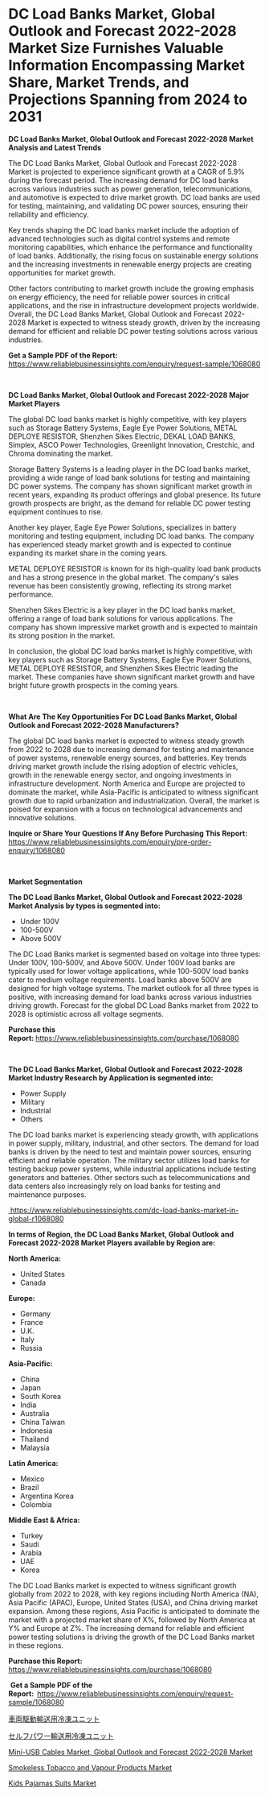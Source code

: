 <p><h1>DC Load Banks Market, Global Outlook and Forecast 2022-2028 Market Size Furnishes Valuable Information Encompassing Market Share, Market Trends, and Projections Spanning from 2024 to 2031</h1></p><p><strong>DC Load Banks Market, Global Outlook and Forecast 2022-2028 Market Analysis and Latest Trends</strong></p>
<p><p>The DC Load Banks Market, Global Outlook and Forecast 2022-2028 Market is projected to experience significant growth at a CAGR of 5.9% during the forecast period. The increasing demand for DC load banks across various industries such as power generation, telecommunications, and automotive is expected to drive market growth. DC load banks are used for testing, maintaining, and validating DC power sources, ensuring their reliability and efficiency.</p><p>Key trends shaping the DC load banks market include the adoption of advanced technologies such as digital control systems and remote monitoring capabilities, which enhance the performance and functionality of load banks. Additionally, the rising focus on sustainable energy solutions and the increasing investments in renewable energy projects are creating opportunities for market growth.</p><p>Other factors contributing to market growth include the growing emphasis on energy efficiency, the need for reliable power sources in critical applications, and the rise in infrastructure development projects worldwide. Overall, the DC Load Banks Market, Global Outlook and Forecast 2022-2028 Market is expected to witness steady growth, driven by the increasing demand for efficient and reliable DC power testing solutions across various industries.</p></p>
<p><strong>Get a Sample PDF of the Report:&nbsp;</strong> <a href="https://www.reliablebusinessinsights.com/enquiry/request-sample/1068080">https://www.reliablebusinessinsights.com/enquiry/request-sample/1068080</a></p>
<p>&nbsp;</p>
<p><strong>DC Load Banks Market, Global Outlook and Forecast 2022-2028 Major Market Players</strong></p>
<p><p>The global DC load banks market is highly competitive, with key players such as Storage Battery Systems, Eagle Eye Power Solutions, METAL DEPLOYE RESISTOR, Shenzhen Sikes Electric, DEKAL LOAD BANKS, Simplex, ASCO Power Technologies, Greenlight Innovation, Crestchic, and Chroma dominating the market. </p><p>Storage Battery Systems is a leading player in the DC load banks market, providing a wide range of load bank solutions for testing and maintaining DC power systems. The company has shown significant market growth in recent years, expanding its product offerings and global presence. Its future growth prospects are bright, as the demand for reliable DC power testing equipment continues to rise.</p><p>Another key player, Eagle Eye Power Solutions, specializes in battery monitoring and testing equipment, including DC load banks. The company has experienced steady market growth and is expected to continue expanding its market share in the coming years.</p><p>METAL DEPLOYE RESISTOR is known for its high-quality load bank products and has a strong presence in the global market. The company's sales revenue has been consistently growing, reflecting its strong market performance.</p><p>Shenzhen Sikes Electric is a key player in the DC load banks market, offering a range of load bank solutions for various applications. The company has shown impressive market growth and is expected to maintain its strong position in the market.</p><p>In conclusion, the global DC load banks market is highly competitive, with key players such as Storage Battery Systems, Eagle Eye Power Solutions, METAL DEPLOYE RESISTOR, and Shenzhen Sikes Electric leading the market. These companies have shown significant market growth and have bright future growth prospects in the coming years.</p></p>
<p>&nbsp;</p>
<p><strong>What Are The Key Opportunities For DC Load Banks Market, Global Outlook and Forecast 2022-2028 Manufacturers?</strong></p>
<p><p>The global DC load banks market is expected to witness steady growth from 2022 to 2028 due to increasing demand for testing and maintenance of power systems, renewable energy sources, and batteries. Key trends driving market growth include the rising adoption of electric vehicles, growth in the renewable energy sector, and ongoing investments in infrastructure development. North America and Europe are projected to dominate the market, while Asia-Pacific is anticipated to witness significant growth due to rapid urbanization and industrialization. Overall, the market is poised for expansion with a focus on technological advancements and innovative solutions.</p></p>
<p><strong>Inquire or Share Your Questions If Any Before Purchasing This Report:</strong> <a href="https://www.reliablebusinessinsights.com/enquiry/pre-order-enquiry/1068080">https://www.reliablebusinessinsights.com/enquiry/pre-order-enquiry/1068080</a></p>
<p>&nbsp;</p>
<p><strong>Market Segmentation</strong></p>
<p><strong>The DC Load Banks Market, Global Outlook and Forecast 2022-2028 Market Analysis by types is segmented into:</strong></p>
<p><ul><li>Under 100V</li><li>100-500V</li><li>Above 500V</li></ul></p>
<p><p>The DC Load Banks market is segmented based on voltage into three types: Under 100V, 100-500V, and Above 500V. Under 100V load banks are typically used for lower voltage applications, while 100-500V load banks cater to medium voltage requirements. Load banks above 500V are designed for high voltage systems. The market outlook for all three types is positive, with increasing demand for load banks across various industries driving growth. Forecast for the global DC Load Banks market from 2022 to 2028 is optimistic across all voltage segments.</p></p>
<p><strong>Purchase this Report:&nbsp;</strong><a href="https://www.reliablebusinessinsights.com/purchase/1068080">https://www.reliablebusinessinsights.com/purchase/1068080</a></p>
<p>&nbsp;</p>
<p><strong>The DC Load Banks Market, Global Outlook and Forecast 2022-2028 Market Industry Research by Application is segmented into:</strong></p>
<p><ul><li>Power Supply</li><li>Military</li><li>Industrial</li><li>Others</li></ul></p>
<p><p>The DC load banks market is experiencing steady growth, with applications in power supply, military, industrial, and other sectors. The demand for load banks is driven by the need to test and maintain power sources, ensuring efficient and reliable operation. The military sector utilizes load banks for testing backup power systems, while industrial applications include testing generators and batteries. Other sectors such as telecommunications and data centers also increasingly rely on load banks for testing and maintenance purposes.</p></p>
<p><a href="https://www.reliablebusinessinsights.com/dc-load-banks-market-in-global-r1068080">&nbsp;https://www.reliablebusinessinsights.com/dc-load-banks-market-in-global-r1068080</a></p>
<p><strong>In terms of Region, the DC Load Banks Market, Global Outlook and Forecast 2022-2028 Market Players available by Region are:</strong></p>
<p>
    <p> <strong> North America: </strong>
        <ul>
            <li>United States</li>
            <li>Canada</li>
        </ul>
        </p> 
    <p> <strong> Europe: </strong>
        <ul>
            <li>Germany</li>
            <li>France</li>
            <li>U.K.</li>
            <li>Italy</li>
            <li>Russia</li>
        </ul>
        </p> 
    <p> <strong> Asia-Pacific: </strong>
        <ul>
            <li>China</li>
            <li>Japan</li>
            <li>South Korea</li>
            <li>India</li>
            <li>Australia</li>
            <li>China Taiwan</li>
            <li>Indonesia</li>
            <li>Thailand</li>
            <li>Malaysia</li>
        </ul>
        </p> 
    <p> <strong> Latin America: </strong>
        <ul>
            <li>Mexico</li>
            <li>Brazil</li>
            <li>Argentina Korea</li>
            <li>Colombia</li>
        </ul>
        </p> 
    <p> <strong> Middle East & Africa: </strong>
        <ul>
            <li>Turkey</li>
            <li>Saudi</li>
            <li>Arabia</li>
            <li>UAE</li>
            <li>Korea</li>
        </ul>
    </p>
    </p>
<p><p>The DC Load Banks market is expected to witness significant growth globally from 2022 to 2028, with key regions including North America (NA), Asia Pacific (APAC), Europe, United States (USA), and China driving market expansion. Among these regions, Asia Pacific is anticipated to dominate the market with a projected market share of X%, followed by North America at Y% and Europe at Z%. The increasing demand for reliable and efficient power testing solutions is driving the growth of the DC Load Banks market in these regions.</p></p>
<p><strong>Purchase this Report: </strong><a href="https://www.reliablebusinessinsights.com/purchase/1068080">https://www.reliablebusinessinsights.com/purchase/1068080</a></p>
<p>&nbsp;<strong>Get a Sample PDF of the Report:&nbsp;&nbsp;</strong><a href="https://www.reliablebusinessinsights.com/enquiry/request-sample/1068080">https://www.reliablebusinessinsights.com/enquiry/request-sample/1068080</a></p>
<p><strong></strong></p>
<p><p><a href="https://github.com/alyle7648/Market-Research-Report-List-1/blob/main/566095487157.md">車両駆動輸送用冷凍ユニット</a></p><p><a href="https://github.com/leigh4852023/Market-Research-Report-List-1/blob/main/214921787158.md">セルフパワー輸送用冷凍ユニット</a></p><p><a href="https://github.com/ruddyyedelwadw/Market-Research-Report-List-2/blob/main/mini-usb-cables-market-global-outlook-and-forecast-2022-2028-market.md">Mini-USB Cables Market, Global Outlook and Forecast 2022-2028 Market</a></p><p><a href="https://issuu.com/reportprime-2/docs/smokeless-tobacco-and-vapour-products-market-size-">Smokeless Tobacco and Vapour Products Market</a></p><p><a href="https://issuu.com/reportprime-2/docs/kids-pajamas-suits-market-size-2030.pptx">Kids Pajamas Suits Market</a></p></p>